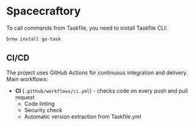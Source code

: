 # Spacecraftory

To call commands from Taskfile, you need to install Taskfile CLI:

```bash
brew install go-task
```

## CI/CD

The project uses GitHub Actions for continuous integration and delivery. Main workflows:

- **CI** (`.github/workflows/ci.yml`) - checks code on every push and pull request
  - Code linting
  - Security check
  - Automatic version extraction from Taskfile.yml
